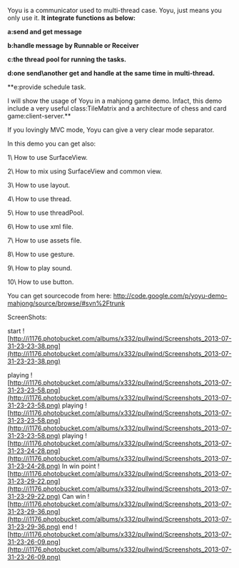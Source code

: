 Yoyu is a communicator used to multi-thread case. Yoyu, just means you only use it.
**It integrate functions as below:**

**a:send and get message**

**b:handle message by Runnable or Receiver**

**c:the thread pool for running the tasks.**

**d:one send\another get and handle at the same time in multi-thread.**

**e:provide schedule task.

I will show the usage of Yoyu in a mahjong game demo. Infact, this demo include a very useful class:TileMatrix and a architecture of chess and card game:client-server.**

If you lovingly MVC mode, Yoyu can give a very clear mode separator.

In this demo you can get also:

1\ How to use SurfaceView.

2\ How to mix using SurfaceView and common view.

3\ How to use layout.

4\ How to use thread.

5\ How to use threadPool.

6\ How to use xml file.

7\ How to use assets file.

8\ How to use gesture.

9\ How to play sound.

10\ How to use button.

You can get sourcecode from here:
http://code.google.com/p/yoyu-demo-mahjong/source/browse/#svn%2Ftrunk

ScreenShots:

start
![http://i1176.photobucket.com/albums/x332/pullwind/Screenshots_2013-07-31-23-23-38.png](http://i1176.photobucket.com/albums/x332/pullwind/Screenshots_2013-07-31-23-23-38.png)

playing
![http://i1176.photobucket.com/albums/x332/pullwind/Screenshots_2013-07-31-23-23-58.png](http://i1176.photobucket.com/albums/x332/pullwind/Screenshots_2013-07-31-23-23-58.png)
playing
![http://i1176.photobucket.com/albums/x332/pullwind/Screenshots_2013-07-31-23-23-58.png](http://i1176.photobucket.com/albums/x332/pullwind/Screenshots_2013-07-31-23-23-58.png)
playing
![http://i1176.photobucket.com/albums/x332/pullwind/Screenshots_2013-07-31-23-24-28.png](http://i1176.photobucket.com/albums/x332/pullwind/Screenshots_2013-07-31-23-24-28.png)
In win point
![http://i1176.photobucket.com/albums/x332/pullwind/Screenshots_2013-07-31-23-29-22.png](http://i1176.photobucket.com/albums/x332/pullwind/Screenshots_2013-07-31-23-29-22.png)
Can win
![http://i1176.photobucket.com/albums/x332/pullwind/Screenshots_2013-07-31-23-29-36.png](http://i1176.photobucket.com/albums/x332/pullwind/Screenshots_2013-07-31-23-29-36.png)
end
![http://i1176.photobucket.com/albums/x332/pullwind/Screenshots_2013-07-31-23-26-09.png](http://i1176.photobucket.com/albums/x332/pullwind/Screenshots_2013-07-31-23-26-09.png)